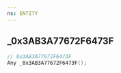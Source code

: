 ```yaml
---
ns: ENTITY
---
```

## _0x3AB3A77672F6473F

```c
// 0x3AB3A77672F6473F
Any _0x3AB3A77672F6473F();
```

